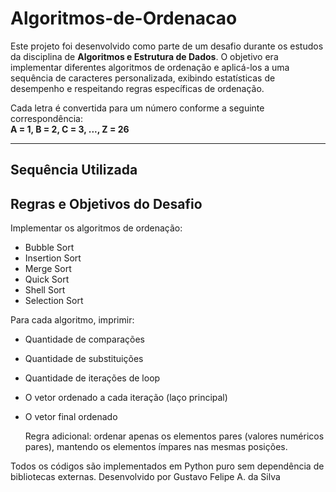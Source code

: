 # Algoritmos-de-Ordenacao

Este projeto foi desenvolvido como parte de um desafio durante os estudos da disciplina de **Algoritmos e Estrutura de Dados**. O objetivo era implementar diferentes algoritmos de ordenação e aplicá-los a uma sequência de caracteres personalizada, exibindo estatísticas de desempenho e respeitando regras específicas de ordenação.

Cada letra é convertida para um número conforme a seguinte correspondência:  
**A = 1, B = 2, C = 3, ..., Z = 26**

---

## Sequência Utilizada
  <RMQFPWZYKASIOHBJLVU>


## Regras e Objetivos do Desafio

Implementar os algoritmos de ordenação:
  - Bubble Sort
  - Insertion Sort
  - Merge Sort
  - Quick Sort
  - Shell Sort
  - Selection Sort

Para cada algoritmo, imprimir:
  - Quantidade de comparações
  - Quantidade de substituições
  - Quantidade de iterações de loop
  - O vetor ordenado a cada iteração (laço principal)
  - O vetor final ordenado

    Regra adicional: ordenar apenas os elementos pares (valores numéricos pares), mantendo os elementos ímpares nas mesmas posições.


Todos os códigos são implementados em Python puro sem dependência de bibliotecas externas.
Desenvolvido por Gustavo Felipe A. da Silva

